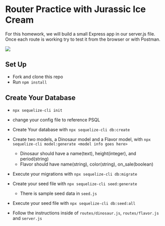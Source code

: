 # Router Practice with Jurassic Ice Cream

For this homework, we will build a small Express app in our server.js file. Once each route is working try to test it from the browser or with Postman.

![](https://cdn.dribbble.com/users/28275/screenshots/3804066/icecream.gif)

## Set Up
- Fork and clone this repo
- Run `npm install`

## Create Your Database
- `npx sequelize-cli init`
- change your config file to reference PSQL
- Create Your database with `npx sequelize-cli db:create`
- Create two models, a Dinosaur model and a Flavor model, with `npx sequelize-cli model:generate <model info goes here>`
    - Dinosaur should have a name(text), height(integer), and period(string)
    - Flavor should have name(string), color(string), on_sale(boolean)
- Execute your migrations with `npx sequelize-cli db:migrate`
- Create your seed file with `npx sequelize-cli seed:generate`
    - There is sample seed data in `seed.js`
- Execute your seed file with `npx sequelize-cli db:seed:all`
        
        
- Follow the instructions inside of `routes/dinosaur.js`, `routes/flavor.js` and `server.js`
